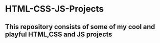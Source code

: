 # HTML-CSS-JS-Projects
<h2>This repository consists of some of my cool and playful HTML,CSS and JS projects</h2>

